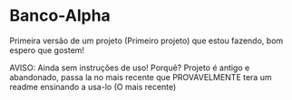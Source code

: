 # Banco-Alpha
Primeira versão de um projeto (Primeiro projeto) que estou fazendo, bom espero que gostem!

AVISO:
Ainda sem instruções de uso!
Porquê? Projeto é antigo e abandonado, passa la no mais recente que PROVAVELMENTE tera um readme ensinando a usa-lo (O mais recente)
